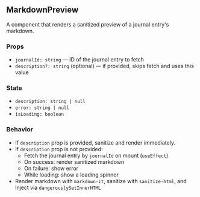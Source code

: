 ## MarkdownPreview

A component that renders a sanitized preview of a journal entry's markdown.

### Props
- `journalId: string` — ID of the journal entry to fetch
- `description?: string` (optional) — if provided, skips fetch and uses this value

### State
- `description: string | null`
- `error: string | null`
- `isLoading: boolean`

### Behavior
- If `description` prop is provided, sanitize and render immediately.
- If `description` prop is not provided:
  - Fetch the journal entry by `journalId` on mount (`useEffect`)
  - On success: render sanitized markdown
  - On failure: show error
  - While loading: show a loading spinner
- Render markdown with `markdown-it`, sanitize with `sanitize-html`, and inject via `dangerouslySetInnerHTML`
